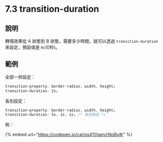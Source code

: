 # 7.3 transition-duration

## 說明

轉場效果從 A 狀態到 B 狀態，需要多少時間，就可以透過 `transition-duration` 來設定，預設值是 `0s`(0秒)。

## 範例

全部一併設定：

```css
transition-property: border-radius, width, height;
transition-duration: 2s;
```

各別設定：

```css
transition-property: border-radius, width, height;
transition-duration: 5s, 1s, 1s; /* 各別設定 */
```

例：

{% embed url="https://codepen.io/carlos411/pen/rNoByjK" %}

